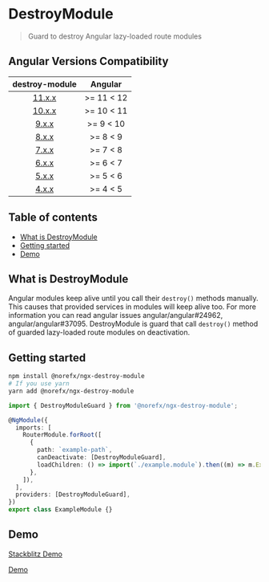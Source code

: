 # DestroyModule

> Guard to destroy Angular lazy-loaded route modules

## Angular Versions Compatibility

|                         destroy-module                         |  Angular   |
| :------------------------------------------------------------: | :--------: |
| [11.x.x](https://github.com/norefx/destroy-module/tree/11.x.x) | >= 11 < 12 |
| [10.x.x](https://github.com/norefx/destroy-module/tree/10.x.x) | >= 10 < 11 |
|  [9.x.x](https://github.com/norefx/destroy-module/tree/9.x.x)  | >= 9 < 10  |
|  [8.x.x](https://github.com/norefx/destroy-module/tree/8.x.x)  |  >= 8 < 9  |
|  [7.x.x](https://github.com/norefx/destroy-module/tree/7.x.x)  |  >= 7 < 8  |
|  [6.x.x](https://github.com/norefx/destroy-module/tree/6.x.x)  |  >= 6 < 7  |
|  [5.x.x](https://github.com/norefx/destroy-module/tree/5.x.x)  |  >= 5 < 6  |
|  [4.x.x](https://github.com/norefx/destroy-module/tree/4.x.x)  |  >= 4 < 5  |

## Table of contents

- [What is DestroyModule](#what-is-destroymodule)
- [Getting started](#getting-started)
- [Demo](#demo)

## What is DestroyModule

Angular modules keep alive until you call their `destroy()` methods manually. This causes that provided services in modules will keep alive too. For more information you can read angular issues angular/angular#24962, angular/angular#37095. DestroyModule is guard that call `destroy()` method of guarded lazy-loaded route modules on deactivation.

## Getting started

```sh
npm install @norefx/ngx-destroy-module
# If you use yarn
yarn add @norefx/ngx-destroy-module
```

```ts
import { DestroyModuleGuard } from '@norefx/ngx-destroy-module';

@NgModule({
  imports: [
    RouterModule.forRoot([
      {
        path: `example-path`,
        canDeactivate: [DestroyModuleGuard],
        loadChildren: () => import(`./example.module`).then((m) => m.ExampleModule),
      },
    ]),
  ],
  providers: [DestroyModuleGuard],
})
export class ExampleModule {}
```

## Demo

[Stackblitz Demo](https://ngx-destroy-module.stackblitz.io)

[Demo](https://user-images.githubusercontent.com/89928030/188677092-2d230816-4c50-4272-a691-5e4e0cefbcf4.webm)
